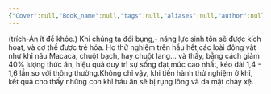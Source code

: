 ```yaml
---
{"Cover":null,"Book_name":null,"tags":null,"aliases":null,"author":null,"link":null,"dg-publish":true,"permalink":"/Book_ Reading 2024/Những câu nói hay trong sách/Gen trường thọ/","dgPassFrontmatter":true,"noteIcon":"2","created":"2023-12-15T08:45:47.122+07:00","updated":"2023-12-21T17:56:41.111+07:00"}
---
```


(trích-Ăn ít để khỏe.)
Khi  chúng ta đói bụng,- năng lực sinh tồn sẽ được kích hoạt, và cơ thể  được trẻ hóa.
Họ thử nghiệm trên hầu hết các loài động vật như khỉ nâu  Macaca, chuột bạch, hay chuột lang... và thấy, bằng cách giảm 40%  lượng thức ăn, hiệu quả duy trì sự sống đạt mức cao nhất, kéo dài 1,4 -  1,6 lần so với thông thường.Không chỉ vậy, khi tiến hành thử nghiệm ở  khỉ, kết quả cho thấy những con khỉ háu ăn sẽ bị rụng lông và da mặt  chảy xệ.

